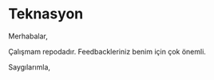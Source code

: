 # Teknasyon
Merhabalar, 

Çalışmam repodadır. Feedbackleriniz benim için çok önemli.

Saygılarımla,
